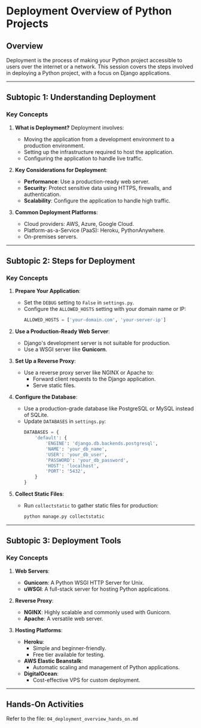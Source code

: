# Deployment Overview of Python Projects

## Overview
Deployment is the process of making your Python project accessible to users over the internet or a network. This session covers the steps involved in deploying a Python project, with a focus on Django applications.

---

## Subtopic 1: Understanding Deployment

### Key Concepts
1. **What is Deployment?**
   Deployment involves:
   - Moving the application from a development environment to a production environment.
   - Setting up the infrastructure required to host the application.
   - Configuring the application to handle live traffic.

2. **Key Considerations for Deployment**:
   - **Performance**: Use a production-ready web server.
   - **Security**: Protect sensitive data using HTTPS, firewalls, and authentication.
   - **Scalability**: Configure the application to handle high traffic.

3. **Common Deployment Platforms**:
   - Cloud providers: AWS, Azure, Google Cloud.
   - Platform-as-a-Service (PaaS): Heroku, PythonAnywhere.
   - On-premises servers.

---

## Subtopic 2: Steps for Deployment

### Key Concepts
1. **Prepare Your Application**:
   - Set the `DEBUG` setting to `False` in `settings.py`.
   - Configure the `ALLOWED_HOSTS` setting with your domain name or IP:
     ```python
     ALLOWED_HOSTS = ['your-domain.com', 'your-server-ip']
     ```

2. **Use a Production-Ready Web Server**:
   - Django's development server is not suitable for production.
   - Use a WSGI server like **Gunicorn**.

3. **Set Up a Reverse Proxy**:
   - Use a reverse proxy server like NGINX or Apache to:
     - Forward client requests to the Django application.
     - Serve static files.

4. **Configure the Database**:
   - Use a production-grade database like PostgreSQL or MySQL instead of SQLite.
   - Update `DATABASES` in `settings.py`:
     ```python
     DATABASES = {
         'default': {
             'ENGINE': 'django.db.backends.postgresql',
             'NAME': 'your_db_name',
             'USER': 'your_db_user',
             'PASSWORD': 'your_db_password',
             'HOST': 'localhost',
             'PORT': '5432',
         }
     }
     ```

5. **Collect Static Files**:
   - Run `collectstatic` to gather static files for production:
     ```bash
     python manage.py collectstatic
     ```

---

## Subtopic 3: Deployment Tools

### Key Concepts
1. **Web Servers**:
   - **Gunicorn**: A Python WSGI HTTP Server for Unix.
   - **uWSGI**: A full-stack server for hosting Python applications.

2. **Reverse Proxy**:
   - **NGINX**: Highly scalable and commonly used with Gunicorn.
   - **Apache**: A versatile web server.

3. **Hosting Platforms**:
   - **Heroku**:
     - Simple and beginner-friendly.
     - Free tier available for testing.
   - **AWS Elastic Beanstalk**:
     - Automatic scaling and management of Python applications.
   - **DigitalOcean**:
     - Cost-effective VPS for custom deployment.

---

## Hands-On Activities
Refer to the file: `04_deployment_overview_hands_on.md`
